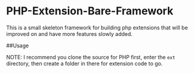 PHP-Extension-Bare-Framework
============================

This is a small skeleton framework for building php extensions that will be improved on and have more features slowly added.

##Usage

NOTE: I recommend you clone the source for PHP first, enter the `ext`
directory, then create a folder in there for extension code to go.


